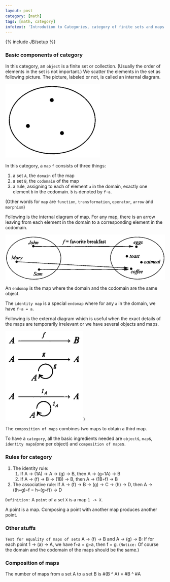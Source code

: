 ```yaml
---
layout: post
category: [math]
tags: [math, category]
infotext: 'Introdution to Categories, category of finite sets and maps'
---
```

{% include JB/setup %}

### Basic components of category

In this category, an `object` is a finite set or collection. (Usually the order 
of elements in the set is not important.) We scatter the elements in the set as 
following picture. The picture, labeled or not, is called an internal diagram.

![internal diagram](/files/2015-06-25-notes-on-categories-s2/internal-diagram.png)

In this category, a `map` `f` consists of three things:

1.  a set `A`, the `domain` of the map
2.  a set `B`, the `codomain` of the map
3.  a rule, assigning to each of element `a` in the domain, exactly one element `b` in the 
codomain. `b` is denoted by `f◦a`.

(Other words for `map` are `function`, `transformation`, `operator`, `arrow` and 
`morphism`)

Following is the internal diagram of map. For any map, there is an arrow leaving 
from each element in the domain to a corresponding element in the codomain.

![internal diagram of map](/files/2015-06-25-notes-on-categories-s2/internal-diagram-map.png)

An `endomap` is the map where the domain and the codomain are the same object.

The `identity map` is a special `endomap` where for any `a` in the domain, we have `f◦a = a`.

Following is the external diagram which is useful when the exact details of the maps 
are temporarily irrelevant or we have several objects and maps.

![external diagram](/files/2015-06-25-notes-on-categories-s2/external-map.png))

The `composition of maps` combines two maps to obtain a third map.

To have a `category`, all the basic ingredients needed are `object`s, `map`s, 
`identity map`s(one per object) and `composition of maps`s.

### Rules for category

1.  The identity rule:
    1.  If A -> (1A) -> A -> (g) -> B, then A -> (g◦1A) -> B
    2.  If A -> (f) -> B -> (1B) -> B, then A -> (1B◦f) -> B
2.  The associative rule: If A -> (f) -> B -> (g) -> C -> (h) -> D, then A -> ((h◦g)◦f = h◦(g◦f)) -> D

`Definition:` A `point` of a set `X` is a map `1 -> X`.

A point is a map. Composing a point with another map produces another point.

### Other stuffs

`Test for equality of maps of sets` A -> (f) -> B and A -> (g) -> B: If for each 
point 1 -> (a) -> A, we have f◦a = g◦a, then f = g. (`Notice:` Of course the domain 
and the codomain of the maps should be the same.)

### Composition of maps

The number of maps from a set A to a set B is #(B ^ A) = #B ^ #A